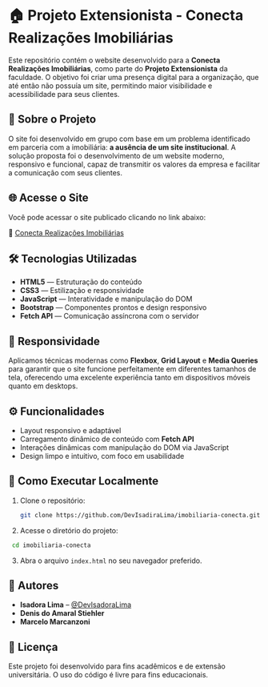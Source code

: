 # 🏠 Projeto Extensionista - Conecta Realizações Imobiliárias

Este repositório contém o website desenvolvido para a **Conecta Realizações Imobiliárias**, como parte do **Projeto Extensionista** da faculdade. O objetivo foi criar uma presença digital para a organização, que até então não possuía um site, permitindo maior visibilidade e acessibilidade para seus clientes.

## 🧾 Sobre o Projeto

O site foi desenvolvido em grupo com base em um problema identificado em parceria com a imobiliária: **a ausência de um site institucional**. A solução proposta foi o desenvolvimento de um website moderno, responsivo e funcional, capaz de transmitir os valores da empresa e facilitar a comunicação com seus clientes.

## 🌐 Acesse o Site

Você pode acessar o site publicado clicando no link abaixo:

🔗 [Conecta Realizações Imobiliárias](https://devisadoralima.github.io/imobiliaria-conecta/index.html)

## 🛠 Tecnologias Utilizadas

- **HTML5** — Estruturação do conteúdo  
- **CSS3** — Estilização e responsividade  
- **JavaScript** — Interatividade e manipulação do DOM  
- **Bootstrap** — Componentes prontos e design responsivo  
- **Fetch API** — Comunicação assíncrona com o servidor

## 📱 Responsividade

Aplicamos técnicas modernas como **Flexbox**, **Grid Layout** e **Media Queries** para garantir que o site funcione perfeitamente em diferentes tamanhos de tela, oferecendo uma excelente experiência tanto em dispositivos móveis quanto em desktops.

## ⚙️ Funcionalidades

- Layout responsivo e adaptável  
- Carregamento dinâmico de conteúdo com **Fetch API**  
- Interações dinâmicas com manipulação do DOM via JavaScript  
- Design limpo e intuitivo, com foco em usabilidade

## 🚀 Como Executar Localmente

1. Clone o repositório:
   ```bash
   git clone https://github.com/DevIsadiraLima/imobiliaria-conecta.git
   ```
2. Acesse o diretório do projeto:
  ```bash
   cd imobiliaria-conecta
   ```
3. Abra o arquivo `index.html` no seu navegador preferido.

## 👥 Autores

- **Isadora Lima** – [@DevIsadoraLima](https://github.com/DevIsadoraLima)  
- **Denis do Amaral Stiehler**
- **Marcelo Marcanzoni**

## 📄 Licença

Este projeto foi desenvolvido para fins acadêmicos e de extensão universitária. O uso do código é livre para fins educacionais.

